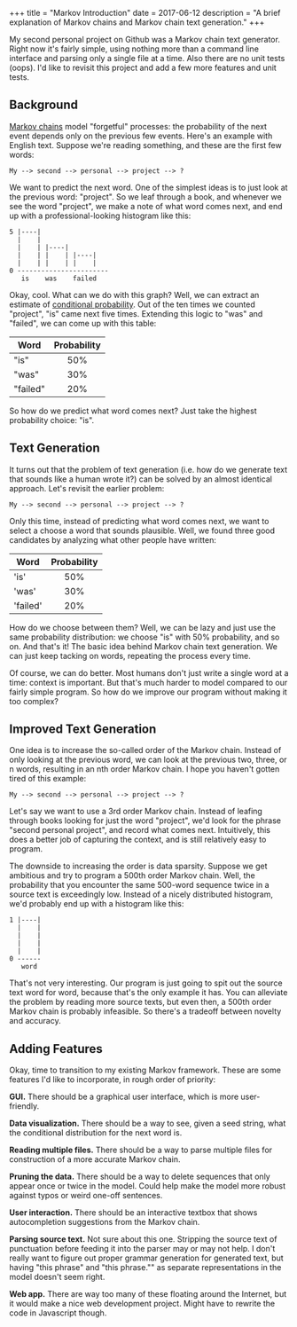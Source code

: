 +++
title = "Markov Introduction"
date = 2017-06-12
description = "A brief explanation of Markov chains and Markov chain text generation."
+++

My second personal project on Github was a Markov chain text generator.
Right now it's fairly simple, using nothing more than a command line
interface and parsing only a single file at a time. Also there are no
unit tests (oops). I'd like to revisit this project and add a few
more features and unit tests.

## Background

[Markov chains](https://en.wikipedia.org/wiki/Markov_chain) 
model "forgetful" processes: the probability of the next event depends only on 
the previous few events. Here's an example with English text. Suppose we're 
reading something, and these are the first few words:

```
My --> second --> personal --> project --> ?
```

We want to predict the next word. One of the simplest ideas is to
just look at the previous word: "project". So we leaf through a 
book, and whenever we see the word "project", we make
a note of what word comes next, and end up with a 
professional-looking histogram like this:

```
5 |----|
  |    |   
  |    | |----|
  |    | |    | |----|
  |    | |    | |    |
0 -----------------------
   is    was    failed
```

Okay, cool. What can we do with this graph? Well, we can extract
an estimate of [conditional probability](https://en.wikipedia.org/wiki/Conditional_probability). 
Out of the ten times we counted "project", "is" came next five times. 
Extending this logic to "was" and "failed", we can come up with this 
table:

| Word     | Probability |
|----------|:-----------:|
| "is"     |    50%      |
| "was"    |    30%      |
| "failed" |    20%      |

So how do we predict what word comes next? Just take the highest
probability choice: "is". 

## Text Generation

It turns out that the problem of text generation (i.e. how do we
generate text that sounds like a human wrote it?) can be solved by
an almost identical approach. Let's revisit the earlier problem:

```
My --> second --> personal --> project --> ?
```

Only this time, instead of predicting what word comes next, we
want to select a choose a word that sounds plausible. Well,
we found three good candidates by analyzing what other people
have written:

| Word     | Probability |
|----------|:-----------:|
| 'is'     |    50%      |
| 'was'    |    30%      |
| 'failed' |    20%      |

How do we choose between them? Well, we can be lazy and just
use the same probability distribution: we choose "is" with 50%
probability, and so on. And that's it! The basic idea behind Markov 
chain text generation. We can just keep tacking on words, repeating
the process every time.

Of course, we can do better. Most humans don't just write a single
word at a time: context is important. But that's much harder to model
compared to our fairly simple program. So how do we improve our
program without making it too complex?

## Improved Text Generation

One idea is to increase the so-called order of the Markov chain.
Instead of only looking at the previous word, we can look at the previous
two, three, or n words, resulting in an nth order Markov
chain. I hope you haven't gotten tired of this example:

```
My --> second --> personal --> project --> ?
```

Let's say we want to use a 3rd order Markov chain. 
Instead of leafing through books looking for just the word "project", we'd
look for the phrase "second personal project", and record what
comes next. Intuitively, this does a better job of capturing the
context, and is still relatively easy to program.

The downside to increasing the order is data sparsity. Suppose
we get ambitious and try to program a 500th order
Markov chain. Well, the probability that you encounter the same
500-word sequence twice in a source text is exceedingly low. Instead
of a nicely distributed histogram, we'd probably end up with
a histogram like this:

```
1 |----|
  |    |   
  |    | 
  |    |
  |    |
0 ------
   word
```

That's not very interesting. Our program is just going to spit out
the source text word for word, because that's the only example it has.
You can alleviate the problem by reading more source texts, but
even then, a 500th order Markov chain is probably infeasible.
So there's a tradeoff between novelty and accuracy.

## Adding Features

Okay, time to transition to my existing Markov framework. These 
are some features I'd like to incorporate, in rough order of priority:

**GUI.** There should be a graphical user interface, which is more user-friendly.

**Data visualization.** There should be a way to see, given a seed string, 
what the conditional distribution for the next word is.

**Reading multiple files.** There should be a way to parse multiple files
for construction of a more accurate Markov chain.

**Pruning the data.** There should be a way to delete sequences that only 
appear once or twice in the model. Could help make the model more robust
against typos or weird one-off sentences.

**User interaction.** There should be an interactive textbox that shows
autocompletion suggestions from the Markov chain.

**Parsing source text.** Not sure about this one.  Stripping the source text 
of punctuation before feeding it into the parser may or may not help. I don't 
really want to figure out proper grammar generation for generated text, but 
having "this phrase" and "this phrase."" as separate representations in the 
model doesn't seem right.

**Web app.** There are way too many of these floating around the Internet,
but it would make a nice web development project. Might have to rewrite the
code in Javascript though.
